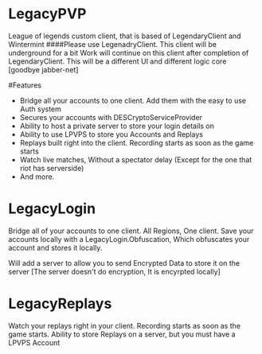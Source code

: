 LegacyPVP
=========

League of legends custom client, that is based of LegendaryClient and Wintermint
####Please use LegenadryClient. This client will be underground for a bit
Work will continue on this client after completion of LegendaryClient.
This will be a different UI and different logic core [goodbye jabber-net]

#Features
* Bridge all your accounts to one client. Add them with the easy to use Auth system
* Secures your accounts with DESCryptoServiceProvider
* Ability to host a private server to store your login details on
* Ability to use LPVPS to store you Accounts and Replays
* Replays built right into the client. Recording starts as soon as the game starts
* Watch live matches, Without a spectator delay (Except for the one that riot has serverside)
* And more.

LegacyLogin
===========

Bridge all of your accounts to one client. All Regions, One client.
Save your accounts locally with a LegacyLogin.Obfuscation, Which obfuscates your account and stores it locally.

Will add a server to allow you to send Encrypted Data to store it on the server [The server doesn't do encryption, It is encyrpted locally]

LegacyReplays
=============

Watch your replays right in your client. Recording starts as soon as the game starts.
Ability to store Replays on a server, but you must have a LPVPS Account

